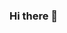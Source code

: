 ### Hi there 👋

<!--[![PAC's github stats](https://github-readme-stats.vercel.app/api?username=pedrocantarutti&include_all_commits=true&theme=dark&include_all_commits&show_icons=true&count_private=true&role=OWNER,COLLABORATOR)](https://github.com/pedrocantarutti)-->


<!--
[![PAC Wakatime Stats](https://github-readme-stats.vercel.app/api/wakatime?username=pedrocantarutti&langs_count=5&hide=json,properties,stylus&custom_title=Most%20Used%20Languages&theme=dark&time_range=last_year)](https://wakatime.com/@pedrocantarutti)
**pedrocantarutti/pedrocantarutti** is a ✨ _special_ ✨ repository because its `README.md` (this file) appears on your GitHub profile.

Here are some ideas to get you started:

- 🔭 I’m currently working on ...
- 🌱 I’m currently learning ...
- 👯 I’m looking to collaborate on ...
- 🤔 I’m looking for help with ...
- 💬 Ask me about ...
- 📫 How to reach me: ...
- 😄 Pronouns: ...
- ⚡ Fun fact: ...
-->
